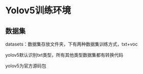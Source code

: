 # Yolov5训练环境

## 数据集

datasets：数据集存放文件夹，下有两种数据集训练方式，txt+voc

yolov5默认识别txt类型，所有其他类型数据集都有转换代码

yolov5为官方源码包